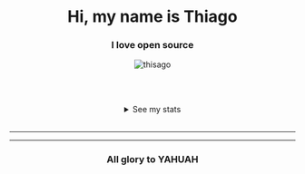 <h1 align="center">Hi, my name is Thiago</h1>
<h3 align="center">I love open source</h3>
<div align="center"><img src="https://komarev.com/ghpvc/?username=thisago&label=Profile%20views&color=f78166&style=flat-square" alt="thisago"/></div>

<br><br>
<div align=center>
    <details>
      <summary>See my stats</summary>
      <img src="https://github-profile-trophy.vercel.app/?username=thisago&theme=onedark">
      <img src="https://github-readme-stats.vercel.app/api?username=thisago&show_icons=true&theme=dark">
      <img src="https://github-readme-streak-stats.herokuapp.com/?user=thisago&theme=dark">
      <img src="https://github-readme-stats.vercel.app/api/top-langs/?username=thisago&theme=dark&layout=compact">
    </details>
</div>
<br>

<hr>
<!--
<div align="center">
  <h2>Support me</h2>
  <a target="_blank" href="http://link.oxyoy.com/?eyJ1cmwiOiJodHRwczovL2J1eW1lYWNvZmZlZS5jb20vdGhpc2FnbyIsImhhc2giOiIxODAwLjYzNzgwNzkifQ=="><img title="Support me in Buymeacoffee" src="https://img.shields.io/static/v1?label=Donate&message=Buymeacoffee&logo=buymeacoffee&style=for-the-badge&color=ffdd00" alt="Buymeacoffee"></a>
  <a target="_blank" href="http://link.oxyoy.com/?eyJ1cmwiOiJodHRwczovL2tvLWZpLmNvbS90aGlzYWdvIiwiaGFzaCI6Ii03MzM0NjA5ODYuMSJ9"><img title="Support me in Ko-fi" src="https://img.shields.io/static/v1?label=Donate&message=Ko-Fi&logo=kofi&style=for-the-badge&color=00b9fe" alt="Ko-Fi"></a>
  <a target="_blank" href="http://link.oxyoy.com/?eyJ1cmwiOiJodHRwczovL3BhdHJlb24uY29tL3RoaXNhZ28iLCJoYXNoIjoiNTI2MDIuNzEyNDI2In0="><img title="Support me in Patreon" src="https://img.shields.io/static/v1?label=Donate&message=Patreon&logo=patreon&style=for-the-badge&color=f96854" alt="Patreon"></a>
  <a target="_blank" href="http://link.oxyoy.com/?eyJ1cmwiOiJodHRwczovL3d3dy5wYXlwYWwuY29tL2RvbmF0ZS8/aG9zdGVkX2J1dHRvbl9pZD1SRlBVVk01M0pFWjlKIiwiaGFzaCI6IjM4NDEzMTMyLjc5MyJ9"><img title="Support me in PayPal" src="https://img.shields.io/static/v1?label=Donate&message=PayPal&logo=paypal&style=for-the-badge&color=012169" alt="Patreon"></a>
</div>
-->
<hr>
<h3 align="center">All glory to YAHUAH</h3>
